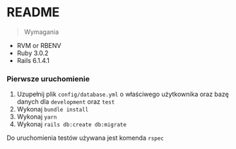 # README

> Wymagania

- RVM or RBENV
- Ruby 3.0.2
- Rails 6.1.4.1

### Pierwsze uruchomienie


1. Uzupełnij plik `config/database.yml` o właściwego użytkownika oraz bazę danych dla `development` oraz `test`
2. Wykonaj `bundle install`
3. Wykonaj `yarn`
4. Wykonaj `rails db:create db:migrate`
 
 
 Do uruchomienia testów używana jest komenda `rspec`
